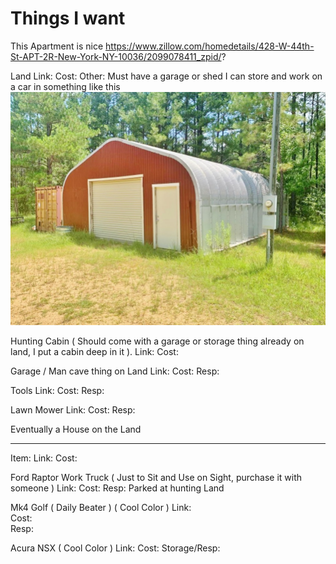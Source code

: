 
# Things I want

This Apartment is nice
https://www.zillow.com/homedetails/428-W-44th-St-APT-2R-New-York-NY-10036/2099078411_zpid/?

Land
Link: 
Cost: 
Other: Must have a garage or shed I can store and work on a car in something like this ![garage](/images/20-14-1.jpg)

Hunting Cabin ( Should come with a garage or storage thing already on land, I put a cabin deep in it ).
Link: 
Cost: 

Garage / Man cave thing on Land
Link:
Cost: 
Resp:

Tools
Link: 
Cost: 
Resp:

Lawn Mower
Link:
Cost:
Resp:

Eventually a House on the Land

---

Item: 
Link: 
Cost: 

Ford Raptor Work Truck ( Just to Sit and Use on Sight, purchase it with someone )
Link: 
Cost: 
Resp: Parked at hunting Land

Mk4 Golf ( Daily Beater ) ( Cool Color )
Link:  
Cost:  
Resp: 

Acura NSX ( Cool Color )
Link: 
Cost: 
Storage/Resp: 
